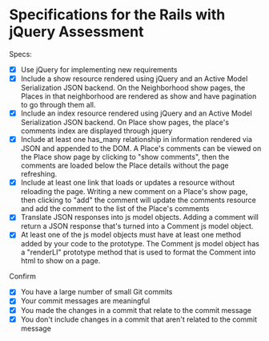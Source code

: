 # Specifications for the Rails with jQuery Assessment

Specs:
- [x] Use jQuery for implementing new requirements
- [x] Include a show resource rendered using jQuery and an Active Model Serialization JSON backend.
  On the Neighborhood show pages, the Places in that neighborhood are rendered as show and have pagination to go through them all.
- [x] Include an index resource rendered using jQuery and an Active Model Serialization JSON backend.
  On Place show pages, the place's comments index are displayed through jquery
- [x] Include at least one has_many relationship in information rendered via JSON and appended to the DOM.
  A Place's comments can be viewed on the Place show page by clicking to "show comments", then the comments are loaded below the Place details without the page refreshing.
- [x] Include at least one link that loads or updates a resource without reloading the page.
  Writing a new comment on a Place's show page, then clicking to "add" the comment will update the comments resource and add the comment to the list of the Place's comments
- [x] Translate JSON responses into js model objects.
  Adding a comment will return a JSON response that's turned into a Comment js model object.
- [x] At least one of the js model objects must have at least one method added by your code to the prototype.
  The Comment js model object has a "renderLI" prototype method that is used to format the Comment into html to show on a page.

Confirm
- [x] You have a large number of small Git commits
- [x] Your commit messages are meaningful
- [x] You made the changes in a commit that relate to the commit message
- [x] You don't include changes in a commit that aren't related to the commit message
